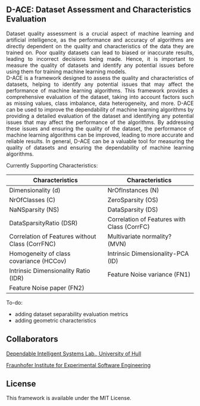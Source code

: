 ## D-ACE: Dataset Assessment and Characteristics Evaluation

<div align="justify">Dataset quality assessment is a crucial aspect of machine learning and artificial intelligence, as the performance and accuracy of algorithms are directly dependent on the quality and characteristics of the data they are trained on. Poor quality datasets can lead to biased or inaccurate results, leading to incorrect decisions being made. Hence, it is important to measure the quality of datasets and identify any potential issues before using them for training machine learning models.</div>
<div align="justify">D-ACE is a framework designed to assess the quality and characteristics of datasets, helping to identify any potential issues that may affect the performance of machine learning algorithms. This framework provides a comprehensive evaluation of the dataset, taking into account factors such as missing values, class imbalance, data heterogeneity, and more. D-ACE can be used to improve the dependability of machine learning algorithms by providing a detailed evaluation of the dataset and identifying any potential issues that may affect the performance of the algorithms. By addressing these issues and ensuring the quality of the dataset, the performance of machine learning algorithms can be improved, leading to more accurate and reliable results. In general, D-ACE can be a valuable tool for measuring the quality of datasets and ensuring the dependability of machine learning algorithms.</div>

Currently Supporting Characteristics:


| Characteristics                                | Characteristics                                        |
| ---------------------------------------------- | ------------------------------------------------------ |
| Dimensionality (d)                             | NrOfInstances (N)                                      |
| NrOfClasses (C)                                | ZeroSparsity (OS)                                      |
| NaNSparsity (NS)                               | DataSparsity (DS)                                      |
| DataSparsityRatio (DSR)                        | Correlation of Features with Class (CorrFC)            |
| Correlation of Features without Class (CorrFNC)| Multivariate normality? (MVN)                          |
| Homogeneity of class covariance (HCCov)        | Intrinsic Dimensionality-PCA (ID)                      |
| Intrinsic Dimensionality Ratio (IDR)           | Feature Noise variance (FN1)                           |
| Feature Noise paper (FN2)                      |                                                        |


To-do:
* adding dataset separability evaluation metrics
* adding geometric characteristics

## Collaborators
<a href = "https://www.hull.ac.uk/work-with-us/research/groups/dependable-intelligent-systems">Dependable Intelligent Systems Lab., University of Hull</a>

<a href = "https://www.iese.fraunhofer.de">Fraunhofer Institute for Experimental Software Engineering</a>
 
## License
This framework is available under the MIT License. 
